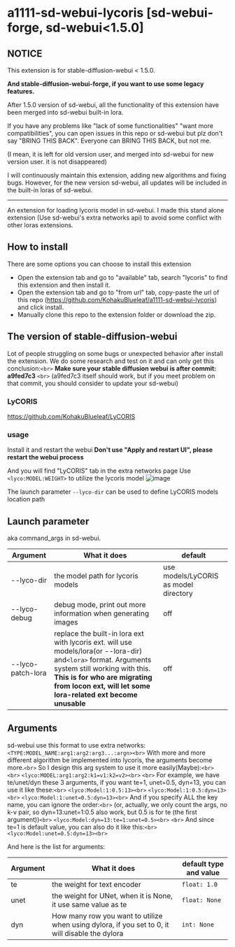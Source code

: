 # a1111-sd-webui-lycoris [sd-webui-forge, sd-webui<1.5.0]

## NOTICE

This extension is for stable-diffusion-webui < 1.5.0.

**And stable-diffusion-webui-forge, if you want to use some legacy features.**

After 1.5.0 version of sd-webui, all the functionality of this extension have been merged into sd-webui built-in lora.

If you have any problems like "lack of some functionalities" "want more compatibilities", you can open issues in this repo or sd-webui but plz don't say "BRING THIS BACK". Everyone can BRING THIS BACK, but not me.

(I mean, it is left for old version user, and merged into sd-webui for new version user. it is not disappeared)

I will continuously maintain this extension, adding new algorithms and fixing bugs. However, for the new version sd-webui, all updates will be included in the built-in loras of sd-webui.

---

An extension for loading lycoris model in sd-webui.
I made this stand alone extension (Use sd-webui's extra networks api) to avoid some conflict with other loras extensions.

## How to install

There are some options you can choose to install this extension

* Open the extension tab and go to "available" tab, search "lycoris" to find this extension and then install it.
* Open the extension tab and go to "from url" tab, copy-paste the url of this repo (https://github.com/KohakuBlueleaf/a1111-sd-webui-lycoris) and click install.
* Manually clone this repo to the extension folder or download the zip.

## The version of stable-diffusion-webui

Lot of people struggling on some bugs or unexpected behavior after install the extension. We do some research and test on it and can only get this conclusion:`<br>`
**Make sure your stable diffusion webui is after commit: a9fed7c3** `<br>`
(a9fed7c3 itself should work, but if you meet problem on that commit, you should consider to update your sd-webui)

### LyCORIS

https://github.com/KohakuBlueleaf/LyCORIS

### usage

Install it and restart the webui
**Don't use "Apply and restart UI", please restart the webui process**

And you will find "LyCORIS" tab in the extra networks page
Use `<lyco:MODEL:WEIGHT>` to utilize the lycoris model
![image](https://user-images.githubusercontent.com/59680068/230762416-be1d3712-65f2-4dd1-ac7a-f403c914dd9b.png)

The launch parameter `--lyco-dir` can be used to define LyCORIS models location path

## Launch parameter

aka command_args in sd-webui.

| Argument          | What it does                                                                                                                                                                                                                                               | default                               |
| ----------------- | ---------------------------------------------------------------------------------------------------------------------------------------------------------------------------------------------------------------------------------------------------------- | ------------------------------------- |
| --lyco-dir        | the model path for lycoris models                                                                                                                                                                                                                          | use models/LyCORIS as model directory |
| --lyco-debug      | debug mode, print out more information when generating images                                                                                                                                                                                              | off                                   |
| --lyco-patch-lora | replace the built-in lora ext with lycoris ext. will use models/lora(or --lora-dir) and`<lora>` format. Arguments system still working with this. **This is for who are migrating from locon ext, will let some lora-related ext become unusable** | off                                   |

## Arguments

sd-webui use this format to use extra networks: `<TYPE:MODEL_NAME:arg1:arg2:arg3...:argn><br>`
With more and more different algorithm be implemented into lycoris, the arguments become more.`<br>`
So I design this arg system to use it more easily(Maybe):`<br>`
`<br>`
`<lyco:MODEL:arg1:arg2:k1=v1:k2=v2><br>`
`<br>`
For example, we have te/unet/dyn these 3 arguments, if you want te=1, unet=0.5, dyn=13, you can use it like these:`<br>`
`<lyco:Model:1:0.5:13><br>`
`<lyco:Model:1:0.5:dyn=13><br>`
`<lyco:Model:1:unet=0.5:dyn=13><br>`
And if you specify ALL the key name, you can ignore the order:`<br>`
(or, actually, we only count the args, no k-v pair, so dyn=13:unet=1:0.5 also work, but 0.5 is for te (the first argument))`<br>`
`<lyco:Model:dyn=13:te=1:unet=0.5><br>`
`<br>`
And since te=1 is default value, you can also do it like this:`<br>`
`<lyco:Model:unet=0.5:dyn=13><br>`

And here is the list for arguments:

| Argument | What it does                                                                                    | default type and value |
| -------- | ----------------------------------------------------------------------------------------------- | ---------------------- |
| te       | the weight for text encoder                                                                     | `float: 1.0`         |
| unet     | the weight for UNet, when it is None, it use same value as te                                   | `float: None`        |
| dyn      | How many row you want to utilize when using dylora, if you set to 0, it will disable the dylora | `int: None`          |
